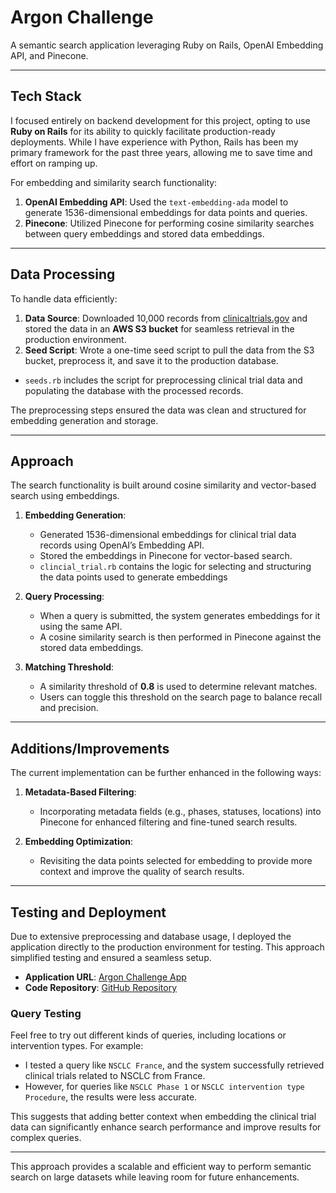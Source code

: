 # Argon Challenge

A semantic search application leveraging Ruby on Rails, OpenAI Embedding API, and Pinecone.

---

## Tech Stack
I focused entirely on backend development for this project, opting to use **Ruby on Rails** for its ability to quickly facilitate production-ready deployments. While I have experience with Python, Rails has been my primary framework for the past three years, allowing me to save time and effort on ramping up.  

For embedding and similarity search functionality:
1. **OpenAI Embedding API**: Used the `text-embedding-ada` model to generate 1536-dimensional embeddings for data points and queries.
2. **Pinecone**: Utilized Pinecone for performing cosine similarity searches between query embeddings and stored data embeddings.

---

## Data Processing
To handle data efficiently:
1. **Data Source**: Downloaded 10,000 records from [clinicaltrials.gov](https://clinicaltrials.gov) and stored the data in an **AWS S3 bucket** for seamless retrieval in the production environment.
2. **Seed Script**: Wrote a one-time seed script to pull the data from the S3 bucket, preprocess it, and save it to the production database.
  - `seeds.rb` includes the script for preprocessing clinical trial data and populating the database with the processed records.

The preprocessing steps ensured the data was clean and structured for embedding generation and storage.

---

## Approach
The search functionality is built around cosine similarity and vector-based search using embeddings.  

1. **Embedding Generation**:  
   - Generated 1536-dimensional embeddings for clinical trial data records using OpenAI’s Embedding API.
   - Stored the embeddings in Pinecone for vector-based search.  
   - `clincial_trial.rb` contains the logic for selecting and structuring the data points used to generate embeddings

2. **Query Processing**:  
   - When a query is submitted, the system generates embeddings for it using the same API.
   - A cosine similarity search is then performed in Pinecone against the stored data embeddings.

3. **Matching Threshold**:  
   - A similarity threshold of **0.8** is used to determine relevant matches. 
   - Users can toggle this threshold on the search page to balance recall and precision.

---

## Additions/Improvements
The current implementation can be further enhanced in the following ways:
1. **Metadata-Based Filtering**:  
   - Incorporating metadata fields (e.g., phases, statuses, locations) into Pinecone for enhanced filtering and fine-tuned search results.

2. **Embedding Optimization**:  
   - Revisiting the data points selected for embedding to provide more context and improve the quality of search results.

---

## Testing and Deployment
Due to extensive preprocessing and database usage, I deployed the application directly to the production environment for testing. This approach simplified testing and ensured a seamless setup.  

- **Application URL**: [Argon Challenge App](https://argon-ch-6f15a5cabeaa.herokuapp.com)  
- **Code Repository**: [GitHub Repository](https://github.com/kashyapvad/argon-challenge)

### Query Testing
Feel free to try out different kinds of queries, including locations or intervention types. For example:
- I tested a query like `NSCLC France`, and the system successfully retrieved clinical trials related to NSCLC from France.
- However, for queries like `NSCLC Phase 1` or `NSCLC intervention type Procedure`, the results were less accurate.  

This suggests that adding better context when embedding the clinical trial data can significantly enhance search performance and improve results for complex queries.

---

This approach provides a scalable and efficient way to perform semantic search on large datasets while leaving room for future enhancements.
